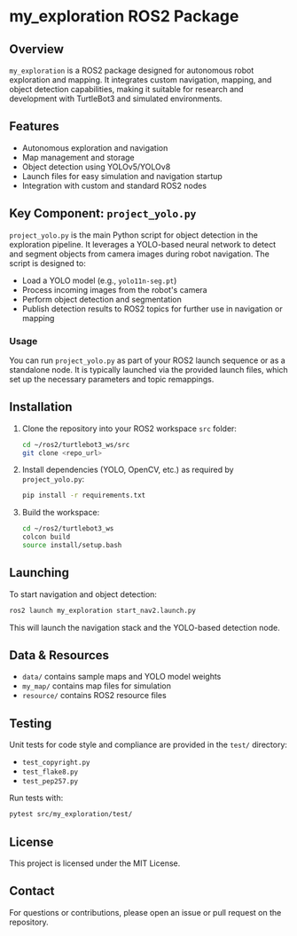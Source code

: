 # my_exploration ROS2 Package

## Overview

`my_exploration` is a ROS2 package designed for autonomous robot exploration and mapping. It integrates custom navigation, mapping, and object detection capabilities, making it suitable for research and development with TurtleBot3 and simulated environments.

## Features
- Autonomous exploration and navigation
- Map management and storage
- Object detection using YOLOv5/YOLOv8
- Launch files for easy simulation and navigation startup
- Integration with custom and standard ROS2 nodes

## Key Component: `project_yolo.py`

`project_yolo.py` is the main Python script for object detection in the exploration pipeline. It leverages a YOLO-based neural network to detect and segment objects from camera images during robot navigation. The script is designed to:
- Load a YOLO model (e.g., `yolo11n-seg.pt`)
- Process incoming images from the robot's camera
- Perform object detection and segmentation
- Publish detection results to ROS2 topics for further use in navigation or mapping

### Usage
You can run `project_yolo.py` as part of your ROS2 launch sequence or as a standalone node. It is typically launched via the provided launch files, which set up the necessary parameters and topic remappings.

## Installation
1. Clone the repository into your ROS2 workspace `src` folder:
   ```bash
   cd ~/ros2/turtlebot3_ws/src
   git clone <repo_url>
   ```
2. Install dependencies (YOLO, OpenCV, etc.) as required by `project_yolo.py`:
   ```bash
   pip install -r requirements.txt
   ```
3. Build the workspace:
   ```bash
   cd ~/ros2/turtlebot3_ws
   colcon build
   source install/setup.bash
   ```

## Launching
To start navigation and object detection:
```bash
ros2 launch my_exploration start_nav2.launch.py
```
This will launch the navigation stack and the YOLO-based detection node.

## Data & Resources
- `data/` contains sample maps and YOLO model weights
- `my_map/` contains map files for simulation
- `resource/` contains ROS2 resource files

## Testing
Unit tests for code style and compliance are provided in the `test/` directory:
- `test_copyright.py`
- `test_flake8.py`
- `test_pep257.py`

Run tests with:
```bash
pytest src/my_exploration/test/
```

## License
This project is licensed under the MIT License.

## Contact
For questions or contributions, please open an issue or pull request on the repository.
